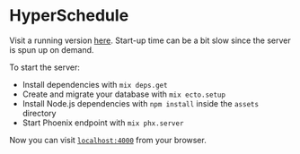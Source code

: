 # HyperSchedule

Visit a running version [here](https://hyperschedule.online). Start-up time can be a bit slow since the server is spun up on demand. 

To start the server:

  * Install dependencies with `mix deps.get`
  * Create and migrate your database with `mix ecto.setup`
  * Install Node.js dependencies with `npm install` inside the `assets` directory
  * Start Phoenix endpoint with `mix phx.server`

Now you can visit [`localhost:4000`](http://localhost:4000) from your browser.

